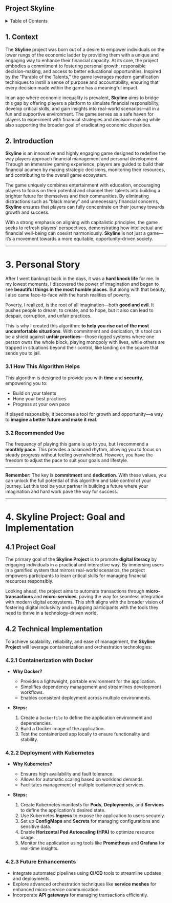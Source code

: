 ## **Project Skyline**
<details>
  <summary> Table of Contents</summary>
  <ul>
    <li><a href="#1-context">1. Context</a></li>
    <li><a href="#2-introduction">2. Introduction</a></li>
    <li>
      <a href="#3-personal-story">3. Personal Story</a>
      <ul>
        <li><a href="#31-how-this-algorithm-helps">3.1 How This Algorithm Helps</a></li>
        <li><a href="#32-recommended-use">3.2 Recommended Use</a></li>
      </ul>
    </li>
    <li>
      <a href="#4-skyline-project-goal-and-implementation">4. Skyline Project: Goal and Implementation</a>
      <ul>
        <li><a href="#41-project-goal">4.1 Project Goal</a></li>
        <li>
          <a href="#42-technical-implementation">4.2 Technical Implementation</a>
          <ul>
            <li><a href="#421-containerization-with-docker">4.2.1 Containerization with Docker</a></li>
            <li><a href="#422-deployment-with-kubernetes">4.2.2 Deployment with Kubernetes</a></li>
            <li><a href="#423-future-enhancements">4.2.3 Future Enhancements</a></li>
          </ul>
        </li>
      </ul>
    </li>
  </ul>
</details>

## **1. Context**
The **Skyline** project was born out of a desire to empower individuals on the lower rungs of the economic ladder by providing them with a unique and engaging way to enhance their financial capacity. At its core, the project embodies a commitment to fostering personal growth, responsible decision-making, and access to better educational opportunities. Inspired by the "Parable of the Talents," the game leverages modern gamification techniques to instill a sense of purpose and accountability, ensuring that every decision made within the game has a meaningful impact.

In an age where economic inequality is prevalent, **Skyline** aims to bridge this gap by offering players a platform to simulate financial responsibility, develop critical skills, and gain insights into real-world scenarios—all in a fun and supportive environment. The game serves as a safe haven for players to experiment with financial strategies and decision-making while also supporting the broader goal of eradicating economic disparities.

## **2. Introduction**
**Skyline** is an innovative and highly engaging game designed to redefine the way players approach financial management and personal development. Through an immersive gaming experience, players are guided to build their financial acumen by making strategic decisions, monitoring their resources, and contributing to the overall game ecosystem.

The game uniquely combines entertainment with education, encouraging players to focus on their potential and channel their talents into building a brighter future for themselves and their communities. By eliminating distractions such as "black money" and unnecessary financial concerns, **Skyline** ensures that players can fully concentrate on their journey towards growth and success.

With a strong emphasis on aligning with capitalistic principles, the game seeks to refresh players' perspectives, demonstrating how intellectual and financial well-being can coexist harmoniously. **Skyline** is not just a game—it’s a movement towards a more equitable, opportunity-driven society.

---

# **3. Personal Story**

After I went bankrupt back in the days, it was a **hard knock life** for me. In my lowest moments, I discovered the power of imagination and began to see **beautiful things in the most humble places**. But along with that beauty, I also came face-to-face with the harsh realities of poverty. 

Poverty, I realized, is the root of all imagination—both **good and evil**. It pushes people to dream, to create, and to hope, but it also can lead to despair, corruption, and unfair practices. 

This is why I created this algorithm: **to help you rise out of the most uncomfortable situations**. With commitment and dedication, this tool can be a shield against **unfair practices**—those rigged systems where one person owns the whole block, playing monopoly with lives, while others are trapped in situations beyond their control, like landing on the square that sends you to jail.

### **3.1 How This Algorithm Helps**
This algorithm is designed to provide you with **time** and **security**, empowering you to:
- Build on your talents
- Hone your best practices
- Progress at your own pace

If played responsibly, it becomes a tool for growth and opportunity—a way to **imagine a better future and make it real**.

### **3.2 Recommended Use**
The frequency of playing this game is up to you, but I recommend a **monthly pace**. This provides a balanced rhythm, allowing you to focus on steady progress without feeling overwhelmed. However, you have the freedom to adjust the pace to suit your goals and lifestyle.

---

**Remember:** The key is **commitment** and **dedication**. With these values, you can unlock the full potential of this algorithm and take control of your journey. Let this tool be your partner in building a future where your imagination and hard work pave the way for success.

---

# **4. Skyline Project: Goal and Implementation**

## **4.1 Project Goal**
The primary goal of the **Skyline Project** is to promote **digital literacy** by engaging individuals in a practical and interactive way. By immersing users in a gamified system that mirrors real-world scenarios, the project empowers participants to learn critical skills for managing financial resources responsibly.

Looking ahead, the project aims to automate transactions through **micro-transactions** and **micro-services**, paving the way for seamless integration with modern digital ecosystems. This shift aligns with the broader vision of fostering digital inclusivity and equipping participants with the tools they need to thrive in a technology-driven world.

## **4.2 Technical Implementation**
To achieve scalability, reliability, and ease of management, the **Skyline Project** will leverage containerization and orchestration technologies:

### **4.2.1 Containerization with Docker**
- **Why Docker?**
  - Provides a lightweight, portable environment for the application.
  - Simplifies dependency management and streamlines development workflows.
  - Enables consistent deployment across multiple environments.

- **Steps:**
  1. Create a `Dockerfile` to define the application environment and dependencies.
  2. Build a Docker image of the application.
  3. Test the containerized app locally to ensure functionality and stability.

### **4.2.2 Deployment with Kubernetes**
- **Why Kubernetes?**
  - Ensures high availability and fault tolerance.
  - Allows for automatic scaling based on workload demands.
  - Facilitates management of multiple containerized services.

- **Steps:**
  1. Create Kubernetes manifests for **Pods**, **Deployments**, and **Services** to define the application's desired state.
  2. Use Kubernetes **Ingress** to expose the application to users securely.
  3. Set up **ConfigMaps** and **Secrets** for managing configurations and sensitive data.
  4. Enable **Horizontal Pod Autoscaling (HPA)** to optimize resource usage.
  5. Monitor the application using tools like **Prometheus** and **Grafana** for real-time insights.

### **4.2.3 Future Enhancements**
- Integrate automated pipelines using **CI/CD** tools to streamline updates and deployments.
- Explore advanced orchestration techniques like **service meshes** for enhanced micro-service communication.
- Incorporate **API gateways** for managing transactions efficiently.

